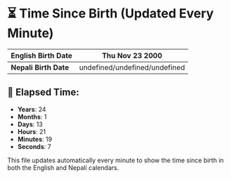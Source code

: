 # ⏳ Time Since Birth (Updated Every Minute)

| **English Birth Date** | Thu Nov 23 2000 |
|------------------------|-------------------------------------|
| **Nepali Birth Date**  | undefined/undefined/undefined                  |

## 📅 Elapsed Time:

- **Years**: 24
- **Months**: 1
- **Days**: 13
- **Hours**: 21
- **Minutes**: 19
- **Seconds**: 7

This file updates automatically every minute to show the time since birth in both the English and Nepali calendars.